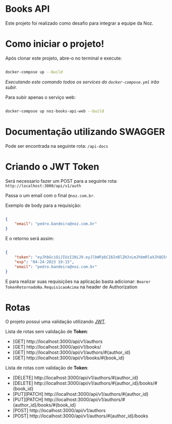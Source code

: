 # Books API

Este projeto foi realizado como desafio para integrar a equipe da Noz.

# Como iniciar o projeto!

Após clonar este projeto, abre-o no terminal e execute:

```bash

docker-compose up --build

```

*Executando este comando todos os services do `docker-compose.yml` irão subir.*

Para subir apenas o serviço web:

```bash

docker-compose up noz-books-api-web --build

```

# Documentação utilizando SWAGGER

Pode ser encontrada na seguinte rota: `/api-docs`

# Criando o JWT Token

Será necessario fazer um POST para a seguinte rota: `http://localhost:3000/api/v1/auth`

Passa o um email com o final `@noz.com.br`.

Exemplo de body para a requisição:

```json

{
	"email": "pedro.bandeira@noz.com.br"
}

```

E o retorno será assim:

```json

{
	"token": "eyJhbGciOiJIUzI1NiJ9.eyJlbWFpbCI6InBlZHJvLmJhbmRlaXJhQG5vei5jb20uYnIiLCJleHAiOjE2ODI4ODIxMzB9.BkHJTxAMMEmDhItIGKOwpyfceoEDbr1ntcVqxNtTR_M",
	"exp": "04-24-2023 19:15",
	"email": "pedro.bandeira@noz.com.br"
}

```

E para realizar suas requisições na aplicação basta adicionar: `Bearer TokenRetornadoNa.RequisicaoAcima` na header de Authorization

# Rotas

O projeto possui uma validação utilizando [JWT](https://jwt.io/).

Lista de rotas sem validação de **Token**:

- [GET] http://localhost:3000/api/v1/authors
- [GET] http://localhost:3000/api/v1/books/
- [GET] http://localhost:3000/api/v1/authors/#{author_id}
- [GET] http://localhost:3000/api/v1/books/#{book_id}

Lista de rotas com validação de **Token**:

- [DELETE] http://localhost:3000/api/v1/authors/#{author_id}
- [DELETE] http://localhost:3000/api/v1/authors/#{author_id}/books/#{book_id}
- [PUT][PATCH] http://localhost:3000/api/v1/authors/#{author_id}
- [PUT][PATCH] http://localhost:3000/api/v1/authors/#{author_id}/books/#{book_id}
- [POST] http://localhost:3000/api/v1/authors
- [POST] http://localhost:3000/api/v1/authors/#{author_id}/books


